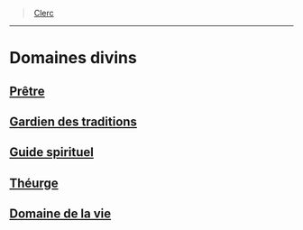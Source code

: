 ﻿> [Clerc](hd_cleric.md)

---

# Domaines divins

## [Prêtre](hd_cleric_priest.md)

## [Gardien des traditions](hd_cleric_traditions.md)

## [Guide spirituel](hd_cleric_guide.md)

## [Théurge](hd_cleric_theurgist.md)

## [Domaine de la vie](hd_cleric_life.md)

